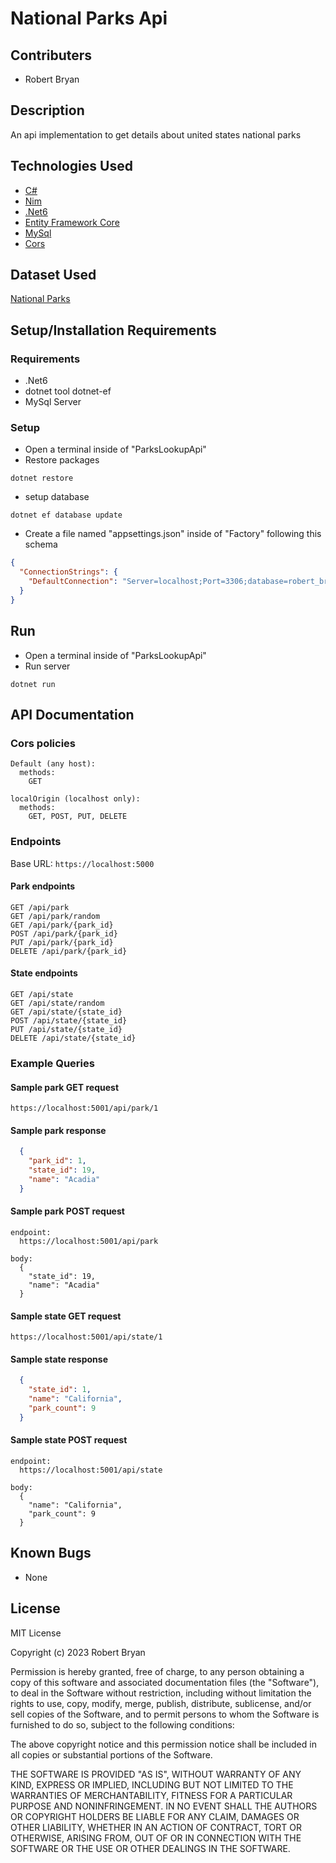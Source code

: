# National Parks Api

## Contributers

- Robert Bryan

## Description

An api implementation to get details about united states national parks

## Technologies Used

- [C#](https://learn.microsoft.com/en-us/dotnet/csharp/)
- [Nim](https://nim-lang.org/)
- [.Net6](https://dotnet.microsoft.com/en-us/download/dotnet/6.0)
- [Entity Framework Core](https://learn.microsoft.com/en-us/ef/core/)
- [MySql](https://www.mysql.com/)
- [Cors](https://developer.mozilla.org/en-US/docs/Web/HTTP/CORS)

## Dataset Used
[National Parks](https://www.kaggle.com/datasets/thedevastator/the-united-states-national-parks)

## Setup/Installation Requirements

### Requirements

- .Net6
- dotnet tool dotnet-ef
- MySql Server

### Setup

- Open a terminal inside of "ParksLookupApi"
- Restore packages

```
dotnet restore
```

- setup database

```
dotnet ef database update
```

- Create a file named "appsettings.json" inside of "Factory" following this schema

```json
{
  "ConnectionStrings": {
    "DefaultConnection": "Server=localhost;Port=3306;database=robert_bryan;uid=[your mysql username];pwd=[your mysql password];"
  }
}
```

## Run

- Open a terminal inside of "ParksLookupApi"
- Run server

```
dotnet run
```

## API Documentation

### Cors policies
```
Default (any host):
  methods:
    GET

localOrigin (localhost only):
  methods:
    GET, POST, PUT, DELETE
```

### Endpoints
Base URL: `https://localhost:5000`

#### Park endpoints
```
GET /api/park
GET /api/park/random
GET /api/park/{park_id}
POST /api/park/{park_id}
PUT /api/park/{park_id}
DELETE /api/park/{park_id}
```

#### State endpoints
```
GET /api/state
GET /api/state/random
GET /api/state/{state_id}
POST /api/state/{state_id}
PUT /api/state/{state_id}
DELETE /api/state/{state_id}
```

### Example Queries

#### Sample park GET request
```
https://localhost:5001/api/park/1
```

#### Sample park response
```json
  {
    "park_id": 1,
    "state_id": 19,
    "name": "Acadia"
  }
```

#### Sample park POST request
```
endpoint:
  https://localhost:5001/api/park

body:
  {
    "state_id": 19,
    "name": "Acadia"
  }
```

#### Sample state GET request
```
https://localhost:5001/api/state/1
```

#### Sample state response
```json
  {
    "state_id": 1,
    "name": "California",
    "park_count": 9
  }
```

#### Sample state POST request
```
endpoint:
  https://localhost:5001/api/state

body:
  {
    "name": "California",
    "park_count": 9
  }
```

## Known Bugs

- None

## License

MIT License

Copyright (c) 2023 Robert Bryan

Permission is hereby granted, free of charge, to any person obtaining a copy of this software and associated documentation files (the "Software"), to deal in the Software without restriction, including without limitation the rights to use, copy, modify, merge, publish, distribute, sublicense, and/or sell copies of the Software, and to permit persons to whom the Software is furnished to do so, subject to the following conditions:

The above copyright notice and this permission notice shall be included in all copies or substantial portions of the Software.

THE SOFTWARE IS PROVIDED "AS IS", WITHOUT WARRANTY OF ANY KIND, EXPRESS OR IMPLIED, INCLUDING BUT NOT LIMITED TO THE WARRANTIES OF MERCHANTABILITY, FITNESS FOR A PARTICULAR PURPOSE AND NONINFRINGEMENT. IN NO EVENT SHALL THE AUTHORS OR COPYRIGHT HOLDERS BE LIABLE FOR ANY CLAIM, DAMAGES OR OTHER LIABILITY, WHETHER IN AN ACTION OF CONTRACT, TORT OR OTHERWISE, ARISING FROM, OUT OF OR IN CONNECTION WITH THE SOFTWARE OR THE USE OR OTHER DEALINGS IN THE SOFTWARE.